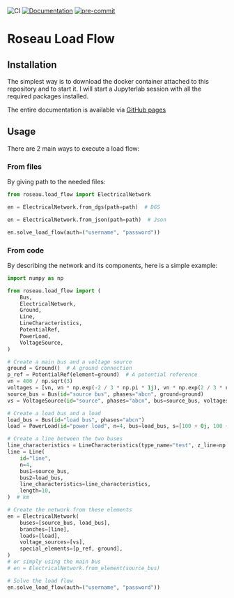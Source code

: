 ![CI](https://github.com/RoseauTechnologies/Roseau_Load_Flow/workflows/CI/badge.svg)
[![Documentation](https://github.com/RoseauTechnologies/Roseau_Load_Flow/actions/workflows/doc.yml/badge.svg)](https://github.com/RoseauTechnologies/Roseau_Load_Flow/actions/workflows/doc.yml)
[![pre-commit](https://github.com/RoseauTechnologies/Roseau_Load_Flow/actions/workflows/pre-commit.yml/badge.svg)](https://github.com/RoseauTechnologies/Roseau_Load_Flow/actions/workflows/pre-commit.yml)

# Roseau Load Flow #

## Installation ##

The simplest way is to download the docker container attached to this repository and to start it. I will start a
Jupyterlab session with all the required packages installed.

The entire documentation is available via [GitHub pages](https://roseautechnologies.github.io/Roseau_Load_Flow/)

## Usage ##

There are 2 main ways to execute a load flow:

### From files ###

By giving path to the needed files:

```python
from roseau.load_flow import ElectricalNetwork

en = ElectricalNetwork.from_dgs(path=path)  # DGS

en = ElectricalNetwork.from_json(path=path)  # Json

en.solve_load_flow(auth=("username", "password"))
```

### From code ###

By describing the network and its components, here is a simple example:

```python
import numpy as np

from roseau.load_flow import (
    Bus,
    ElectricalNetwork,
    Ground,
    Line,
    LineCharacteristics,
    PotentialRef,
    PowerLoad,
    VoltageSource,
)

# Create a main bus and a voltage source
ground = Ground()  # A ground connection
p_ref = PotentialRef(element=ground)  # A potential reference
vn = 400 / np.sqrt(3)
voltages = [vn, vn * np.exp(-2 / 3 * np.pi * 1j), vn * np.exp(2 / 3 * np.pi * 1j)]
source_bus = Bus(id="source bus", phases="abcn", ground=ground)
vs = VoltageSource(id="source", phases="abcn", bus=source_bus, voltages=voltages)

# Create a load bus and a load
load_bus = Bus(id="load bus", phases="abcn")
load = PowerLoad(id="power load", n=4, bus=load_bus, s=[100 + 0j, 100 + 0j, 100 + 0j])

# Create a line between the two buses
line_characteristics = LineCharacteristics(type_name="test", z_line=np.eye(4, dtype=complex))
line = Line(
    id="line",
    n=4,
    bus1=source_bus,
    bus2=load_bus,
    line_characteristics=line_characteristics,
    length=10,
)  # km

# Create the network from these elements
en = ElectricalNetwork(
    buses=[source_bus, load_bus],
    branches=[line],
    loads=[load],
    voltage_sources=[vs],
    special_elements=[p_ref, ground],
)
# or simply using the main bus
# en = ElectricalNetwork.from_element(source_bus)

# Solve the load flow
en.solve_load_flow(auth=("username", "password"))
```

<!-- Local Variables: -->
<!-- mode: gfm -->
<!-- coding: utf-8-unix -->
<!-- ispell-local-dictionary: "british" -->
<!-- End: -->
